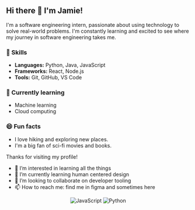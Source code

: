 ## Hi there 👋 I'm Jamie!

I'm a software engineering intern, passionate about using technology to solve real-world problems. I'm constantly learning and excited to see where my journey in software engineering takes me.

### 🔧 Skills

* **Languages:** Python, Java, JavaScript
* **Frameworks:** React, Node.js
* **Tools:** Git, GitHub, VS Code

### 🌱 Currently learning

* Machine learning
* Cloud computing

### 😄 Fun facts

* I love hiking and exploring new places.
* I'm a big fan of sci-fi movies and books.

Thanks for visiting my profile!

- 👀 I’m interested in learning all the things
- 🌱 I’m currently learning human centered design
- 💞️ I’m looking to collaborate on developer tooling
- 📫 How to reach me: find me in figma and sometimes here
<div align="center">
  <img src="https://img.shields.io/badge/JavaScript-323330?style=for-the-badge&logo=javascript&logoColor=F7DF1E" alt="JavaScript"/>
  <img src="https://img.shields.io/badge/Python-3776AB?style=for-the-badge&logo=python&logoColor=white" alt="Python"/>
  <!-- Add more badges similarly -->
</div>
<!-- <div align="center">
  <a href="https://www.linkedin.com/in/yourlinkedin/">
    <img src="https://img.shields.io/badge/LinkedIn-0077B5?style=for-the-badge&logo=linkedin&logoColor=white" alt="LinkedIn"/>
  </a>
</div> -->

<!---
jamieplu/jamieplu is a ✨ special ✨ repository because its `README.md` (this file) appears on your GitHub profile.
You can click the Preview link to take a look at your changes.
--->
